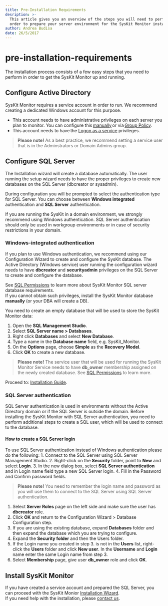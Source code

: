 ```yaml
---
title: Pre-Installation Requirements
desription: >-
  This article gives you an overview of the steps you will need to perform in
  order to prepare your server environment for the SysKit Monitor installation.
author: Andrea Budisa
date: 26/5/2017
---
```


# pre-installation-requirements

The installation process consists of a few easy steps that you need to perform in order to get the SysKit Monitor up and running.

## Configure Active Directory

SysKit Monitor requires a service account in order to run. We recommend creating a dedicated Windows account for this purpose.

* This account needs to have administrative privileges on each server you plan to monitor. You can configure this [manually](pre-installation-requirements.md#internal/how-to/service-accounts/add-service-user-manually) or via [Group Policy](pre-installation-requirements.md#internal/how-to/service-accounts/add-service-user-group-policy).
* This account needs to have the [Logon as a service](pre-installation-requirements.md#internal/how-to/service-accounts/add-service-user-group-policy) privileges.

> **Please note!** As a best practice, we recommend setting a service user that is in the Adminstrators or Domain Admins group.

## Configure SQL Server

The Installation wizard will create a database automatically. The user running the setup wizard needs to have the proper privileges to create new databases on the SQL Server \(dbcreator or sysadmin\).

During configuration you will be prompted to select the authentication type for SQL Server. You can choose between **Windows integrated** authentication and **SQL Server** authentication.

If you are running the SysKit in a domain environment, we strongly recommend using Windows authentication. SQL Server authentication should only be used in workgroup environments or in case of security restrictions in your domain.

### Windows-integrated authentication

If you plan to use Windows authentication, we recommend using our Configuration Wizard to create and configure the SysKit database. The Active Directory \(Windows service\) user running the configuration wizard needs to have **dbcreator** and **securityadmin** privileges on the SQL Server to create and configure the database.

See [SQL Permissions](pre-installation-requirements.md#internal/installation-configuration/configuration-wizard/sql-permissions/create-sql-login) to learn more about SysKit Monitor SQL server database requirements.  
If you cannot obtain such privileges, install the SysKit Monitor database **manually** \(or your DBA will create a DB\).

You need to create an empty database that will be used to store the SysKit Monitor data:

1. Open the **SQL Management Studio**.
2. Select **SQL Server name &gt; Databases**.
3. Right click **Databases** and select **New Database**.
4. Type a name in the **Database name** field, e.g. SysKit\_Monitor.
5. On the **Options** page, choose **Simple** as the **Recovery Model**.
6. Click **OK** to create a new database.

> **Please note!** The service user that will be used for running the SysKit Monitor Service needs to have **db\_owner** membership assigned on the newly created database. See [SQL Permissions](pre-installation-requirements.md#internal/installation-configuration/configuration-wizard/sql-permissions/connect-existing-db-privileges) to learn more.

Proceed to: [Installation Guide](pre-installation-requirements.md#internal/installation-configuration/install-wizard/install-monitor).

### SQL Server authentication

SQL Server authentication is used in environments without the Active Directory domain or if the SQL Server is outside the domain. Before installing the SysKit Monitor with SQL Server authentication, you need to perform additional steps to create a SQL user, which will be used to connect to the database.

#### How to create a SQL Server login

To use SQL Server authentication instead of Windows authentication please do the following: 1. Connect to the SQL Server using SQL Server Management Studio. 2. Right-click on the **Security** folder, point to **New** and select **Login**. 3. In the new dialog box, select **SQL Server authentication** and in Login name field type a new SQL Server login. 4. Fill in the Password and Confirm password fields.

> **Please note!** You need to remember the login name and password as you will use them to connect to the SQL Server using SQL Server authentication.

1. Select **Server Roles** page on the left side and make sure the user has **dbcreator** role.
2. Click **OK** and return to the Configuration Wizard &gt; Database Configuration step.
3. If you are using the existing database, expand **Databases** folder and then expand the database which you are trying to configure.
4. Expand the **Security folder** and then the Users folder.
5. If the Login name you created in step 3. is not in the **Users** list, right-click the **Users** folder and click **New user**. In the **Username** and **Login** name enter the same Login name from step 3.
6. Select **Membership** page, give user **db\_owner** role and click **OK**.

## Install SysKit Monitor

If you have created a service account and prepared the SQL Server, you can proceed with the SysKit Monior [Installation Wizard](pre-installation-requirements.md#internal/installation-configuration/install-wizard/install-monitor).  
If you need help with the installation, please [contact us](https://www.syskit.com/company/contact-us).


